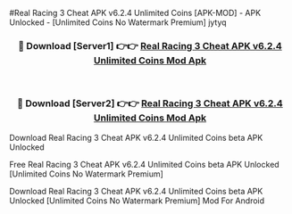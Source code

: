 #Real Racing 3 Cheat APK v6.2.4 Unlimited Coins [APK-MOD] - APK Unlocked - [Unlimited Coins No Watermark Premium] jytyq



<div align="center">

<h3>🔴 Download [Server1] 👉👉 <a href="https://momento.my/?title=Real_Racing_3_Cheat_APK_v6.2.4_Unlimited_Coins">Real Racing 3 Cheat APK v6.2.4 Unlimited Coins Mod Apk</a></h3><br>

<h3>🔴 Download [Server2] 👉👉 <a href="https://momento.my/?title=Real_Racing_3_Cheat_APK_v6.2.4_Unlimited_Coins">Real Racing 3 Cheat APK v6.2.4 Unlimited Coins Mod Apk</a></h3>
</div>



Download Real Racing 3 Cheat APK v6.2.4 Unlimited Coins beta APK Unlocked

Free Real Racing 3 Cheat APK v6.2.4 Unlimited Coins beta APK Unlocked [Unlimited Coins No Watermark Premium]

Download Real Racing 3 Cheat APK v6.2.4 Unlimited Coins beta APK Unlocked [Unlimited Coins No Watermark Premium] Mod For Android
